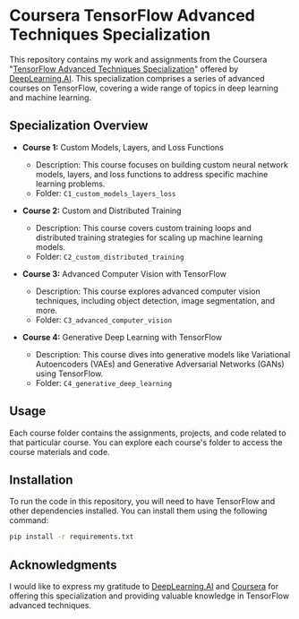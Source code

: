 
# Coursera TensorFlow Advanced Techniques Specialization

<!---![Course Logo](course_logo.png) --->

This repository contains my work and assignments from the Coursera "[TensorFlow Advanced Techniques Specialization](https://www.coursera.org/specializations/tensorflow-advanced-techniques)" offered by [DeepLearning.AI](https://deeplearning.ai). This specialization comprises a series of advanced courses on TensorFlow, covering a wide range of topics in deep learning and machine learning.

## Specialization Overview

- **Course 1:** Custom Models, Layers, and Loss Functions
  - Description: This course focuses on building custom neural network models, layers, and loss functions to address specific machine learning problems.
  - Folder: `C1_custom_models_layers_loss`

- **Course 2:** Custom and Distributed Training
  - Description: This course covers custom training loops and distributed training strategies for scaling up machine learning models.
  - Folder: `C2_custom_distributed_training`

- **Course 3:** Advanced Computer Vision with TensorFlow
  - Description: This course explores advanced computer vision techniques, including object detection, image segmentation, and more.
  - Folder: `C3_advanced_computer_vision`

- **Course 4:** Generative Deep Learning with TensorFlow
  - Description: This course dives into generative models like Variational Autoencoders (VAEs) and Generative Adversarial Networks (GANs) using TensorFlow.
  - Folder: `C4_generative_deep_learning`

## Usage

Each course folder contains the assignments, projects, and code related to that particular course. You can explore each course's folder to access the course materials and code.

## Installation

To run the code in this repository, you will need to have TensorFlow and other dependencies installed. You can install them using the following command:

```bash
pip install -r requirements.txt
```

## Acknowledgments

I would like to express my gratitude to [DeepLearning.AI](https://deeplearning.ai) and [Coursera](https://www.coursera.org/) for offering this specialization and providing valuable knowledge in TensorFlow advanced techniques.

